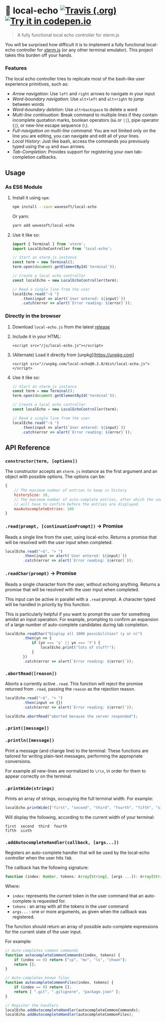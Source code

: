 # 📢 local-echo [![Travis (.org)](https://img.shields.io/travis/wavesoft/local-echo.svg)](https://travis-ci.org/wavesoft/local-echo) [![Try it in codepen.io](https://img.shields.io/badge/Try%20it-codepen.io-blue.svg)](https://codepen.io/anon/pen/qMYjGZ?editors=0010)


> A fully functional local echo controller for xterm.js

You will be surprised how difficult it is to implement a fully functional local-echo controller for [xterm.js](https://github.com/xtermjs/xterm.js) (or any other terminal emulator). This project takes this burden off your hands.

### Features

The local echo controller tries to replicate most of the bash-like user experience primitives, such as:

- _Arrow navigation_: Use `left` and `right` arrows to navigate in your input
- _Word-boundary navigation_: Use `alt+left` and `alt+right` to jump between words
- _Word-boundary deletion_: Use `alt+backspace` to delete a word
- _Multi-line continuation_: Break command to multiple lines if they contain incomplete quotation marks, boolean operators (`&&` or `||`), pipe operator (`|`), or new-line escape sequence (`\`).
- _Full-navigation on multi-line command_: You are not limited only on the line you are editing, you can navigate and edit all of your lines.
- _Local History_: Just like bash, access the commands you previously typed using the `up` and `down` arrows.
- _Tab-Completion_: Provides support for registering your own tab-completion callbacks.

## Usage

### As ES6 Module

1. Install it using `npm`:

    ```sh
    npm install --save wavesoft/local-echo
    ```

    Or yarn:

    ```sh
    yarn add wavesoft/local-echo
    ```

2. Use it like so:

    ```js
    import { Terminal } from 'xterm';
    import LocalEchoController from 'local-echo';

    // Start an xterm.js instance
    const term = new Terminal();
    term.open(document.getElementById('terminal'));

    // Create a local echo controller
    const localEcho = new LocalEchoController(term);

    // Read a single line from the user
    localEcho.read("~$ ")
        .then(input => alert(`User entered: ${input}`))
        .catch(error => alert(`Error reading: ${error}`));
    ```

### Directly in the browser

1. Download `local-echo.js` from the latest [release](/wavesoft/local-echo/releases)
2. Include it in your HTML:

    ```
    <script src="/js/local-echo.js"></script>
    ```
    
3. (Alternate) Load it directly from [unpkg](https://unpkg.com]

    ```
    <script src="//unpkg.com/local-echo@0.2.0/dist/local-echo.js"></script>
    ```

4. Use it like so:

    ```js
    // Start an xterm.js instance
    const term = new Terminal();
    term.open(document.getElementById('terminal'));

    // Create a local echo controller
    const localEcho = new LocalEchoController(term);

    // Read a single line from the user
    localEcho.read("~$ ")
        .then(input => alert(`User entered: ${input}`))
        .catch(error => alert(`Error reading: ${error}`));
    ```

## API Reference

### `constructor(term, [options])`

The constructor accepts an `xterm.js` instance as the first argument and an object with possible options. The options can be:

```js
{
    // The maximum number of entries to keep in history
    historySize: 10,
    // The maximum number of auto-complete entries, after which the user
    // will have to confirm before the entries are displayed.
    maxAutocompleteEntries: 100
}
```

### `.read(prompt, [continuationPrompt])` -> Promise

Reads a single line from the user, using local-echo. Returns a promise that will be resolved with the user input when completed.

```js
localEcho.read("~$", "> ")
        .then(input => alert(`User entered: ${input}`))
        .catch(error => alert(`Error reading: ${error}`));
```

### `.readChar(prompt)` -> Promise

Reads a single character from the user, without echoing anything. Returns a promise that will be resolved with the user input when completed.

This input can be active in parallel with a `.read` prompt. A character typed will be handled in priority by this function.

This is particularly helpful if you want to prompt the user for something amidst an input operation. For example, prompting to confirm an expansion of a large number of auto-complete candidates during tab completion.

```js
localEcho.readChar("Display all 1000 possibilities? (y or n)")
        .then(yn => {
            if (yn === 'y' || yn === 'Y') {
                localEcho.print("lots of stuff!");
            }
        })
        .catch(error => alert(`Error reading: ${error}`));
```

### `.abortRead([reason])`

Aborts a currently active `.read`. This function will reject the promise returned from `.read`, passing the `reason` as the rejection reason.

```js
localEcho.read("~$", "> ")
        .then(input => {})
        .catch(error => alert(`Error reading: ${error}`));

localEcho.abortRead("aborted because the server responded");
```

### `.print([message])`
### `.println([message])`

Print a message (and change line) to the terminal. These functions are tailored for writing plain-text messages, performing the appropriate conversions.

For example all new-lines are normalized to `\r\n`, in order for them to appear correctly on the terminal.

### `.printWide(strings)`

Prints an array of strings, occupying the full terminal width. For example:

```js
localEcho.printWide(["first", "second", "third", "fourth", "fifth", "sixth"]);
```

Will display the following, according to the current width of your terminal:

```
first  second  third  fourth
fifth  sixth
```

### `.addAutocompleteHandler(callback, [args...])`

Registers an auto-complete handler that will be used by the local-echo controller when the user hits `TAB`.

The callback has the following signature:

```js
function (index: Number, tokens: Array[String], [args ...]): Array[String] 
```

Where:

* `index`: represents the current token in the user command that an auto-complete is requested for.
* `tokens` : an array with all the tokens in the user command
* `args...` : one or more arguments, as given when the callback was registered.

The function should return an array of possible auto-complete expressions for the current state of the user input.

For example:

```js
// Auto-completes common commands
function autocompleteCommonCommands(index, tokens) {
    if (index == 0) return ["cp", "mv", "ls", "chown"];
    return [];
}

// Auto-completes known files
function autocompleteCommonFiles(index, tokens) {
    if (index == 0) return [];
    return [ ".git", ".gitignore", "package.json" ];
}

// Register the handlers
localEcho.addAutocompleteHandler(autocompleteCommonCommands);
localEcho.addAutocompleteHandler(autocompleteCommonFiles);
```
